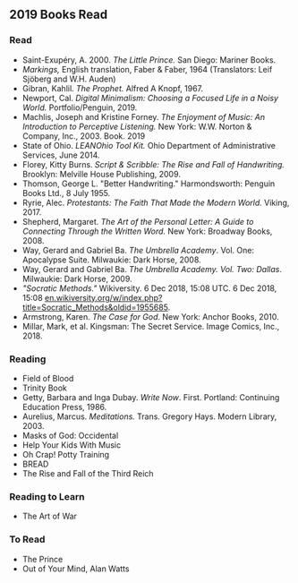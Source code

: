  ## 2019 Books Read  

 ### Read  
  - Saint-Exupéry, A. 2000. *The Little Prince.* San Diego: Mariner Books.   
  - *Markings,* English translation, Faber & Faber, 1964 (Translators: Leif Sjöberg and W.H. Auden) 
  - Gibran, Kahlil. *The Prophet.* Alfred A Knopf, 1967.   
  - Newport, Cal. _Digital Minimalism: Choosing a Focused Life in a Noisy World._ Portfolio/Penguin, 2019.  
  - Machlis, Joseph and Kristine Forney. _The Enjoyment of Music: An Introduction to Perceptive Listening._ New York: W.W. Norton & Company, Inc., 2003\. Book. 2019  
  - State of Ohio. _LEANOhio Tool Kit._ Ohio Department of Administrative Services, June 2014.
  - Florey, Kitty Burns. _Script & Scribble: The Rise and Fall of Handwriting._ Brooklyn: Melville House Publishing, 2009.
  - Thomson, George L. "Better Handwriting." Harmondsworth: Penguin Books Ltd., 8 July 1955. 
  - Ryrie, Alec. _Protestants: The Faith That Made the Modern World._ Viking, 2017.
  - Shepherd, Margaret. _The Art of the Personal Letter: A Guide to Connecting Through the Written Word._ New York: Broadway Books, 2008.  
  - Way, Gerard and Gabriel Ba. _The Umbrella Academy_. Vol. One: Apocalypse Suite. Milwaukie: Dark Horse, 2008.
  - Way, Gerard and Gabriel Ba. _The Umbrella Academy. Vol. Two: Dallas_. Milwaukie: Dark Horse, 2009.
  -  _"Socratic Methods."_ Wikiversity. 6 Dec 2018, 15:08 UTC. 6 Dec 2018, 15:08 [en.wikiversity.org/w/index.php?title=Socratic_Methods&oldid=1955685](https://en.wikiversity.org/w/index.php?title=Socratic_Methods&oldid=1955685).
  - Armstrong, Karen. _The Case for God_. New York: Anchor Books, 2010.    
  - Millar, Mark, et al. Kingsman: The Secret Service. Image Comics, Inc., 2018.  



 ### Reading   
  - Field of Blood   
  - Trinity Book  
  - Getty, Barbara and Inga Dubay. _Write Now_. First. Portland: Continuing Education Press, 1986.
  - Aurelius, Marcus. _Meditations._ Trans. Gregory Hays. Modern Library, 2003.
  - Masks of God: Occidental    
  - Help Your Kids With Music  
  - Oh Crap! Potty Training  
  - BREAD  
  - The Rise and Fall of the Third Reich  

  ### Reading to Learn    
 - The Art of War  

  ### To Read
   - The Prince  
   - Out of Your Mind, Alan Watts

